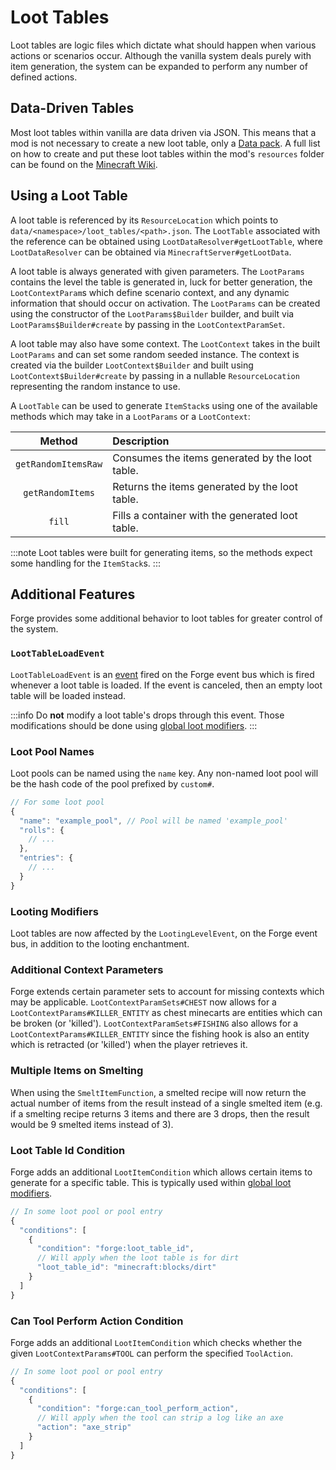 Loot Tables
===========

Loot tables are logic files which dictate what should happen when various actions or scenarios occur. Although the vanilla system deals purely with item generation, the system can be expanded to perform any number of defined actions.

Data-Driven Tables
------------------

Most loot tables within vanilla are data driven via JSON. This means that a mod is not necessary to create a new loot table, only a [Data pack][datapack]. A full list on how to create and put these loot tables within the mod's `resources` folder can be found on the [Minecraft Wiki][wiki].

Using a Loot Table
------------------

A loot table is referenced by its `ResourceLocation` which points to `data/<namespace>/loot_tables/<path>.json`. The `LootTable` associated with the reference can be obtained using `LootDataResolver#getLootTable`, where `LootDataResolver` can be obtained via `MinecraftServer#getLootData`.

A loot table is always generated with given parameters. The `LootParams` contains the level the table is generated in, luck for better generation, the `LootContextParam`s which define scenario context, and any dynamic information that should occur on activation. The `LootParams` can be created using the constructor of the `LootParams$Builder` builder, and built via `LootParams$Builder#create` by passing in the `LootContextParamSet`.

A loot table may also have some context. The `LootContext` takes in the built `LootParams` and can set some random seeded instance. The context is created via the builder `LootContext$Builder` and built using `LootContext$Builder#create` by passing in a nullable `ResourceLocation` representing the random instance to use.

A `LootTable` can be used to generate `ItemStack`s using one of the available methods which may take in a `LootParams` or a `LootContext`:

Method              | Description
:---:               | :---
`getRandomItemsRaw` | Consumes the items generated by the loot table.
`getRandomItems`    | Returns the items generated by the loot table.
`fill`              | Fills a container with the generated loot table.

:::note
Loot tables were built for generating items, so the methods expect some handling for the `ItemStack`s.
:::

Additional Features
-------------------

Forge provides some additional behavior to loot tables for greater control of the system.

### `LootTableLoadEvent`

`LootTableLoadEvent` is an [event] fired on the Forge event bus which is fired whenever a loot table is loaded. If the event is canceled, then an empty loot table will be loaded instead.

:::info
Do **not** modify a loot table's drops through this event. Those modifications should be done using [global loot modifiers][glm].
:::

### Loot Pool Names

Loot pools can be named using the `name` key. Any non-named loot pool will be the hash code of the pool prefixed by `custom#`.

```js
// For some loot pool
{
  "name": "example_pool", // Pool will be named 'example_pool'
  "rolls": {
    // ...
  },
  "entries": {
    // ...
  }
}
```

### Looting Modifiers

Loot tables are now affected by the `LootingLevelEvent`, on the Forge event bus, in addition to the looting enchantment.

### Additional Context Parameters

Forge extends certain parameter sets to account for missing contexts which may be applicable. `LootContextParamSets#CHEST` now allows for a `LootContextParams#KILLER_ENTITY` as chest minecarts are entities which can be broken (or 'killed'). `LootContextParamSets#FISHING` also allows for a `LootContextParams#KILLER_ENTITY` since the fishing hook is also an entity which is retracted (or 'killed') when the player retrieves it.

### Multiple Items on Smelting

When using the `SmeltItemFunction`, a smelted recipe will now return the actual number of items from the result instead of a single smelted item (e.g. if a smelting recipe returns 3 items and there are 3 drops, then the result would be 9 smelted items instead of 3).

### Loot Table Id Condition

Forge adds an additional `LootItemCondition` which allows certain items to generate for a specific table. This is typically used within [global loot modifiers][glm].

```js
// In some loot pool or pool entry
{
  "conditions": [
    {
      "condition": "forge:loot_table_id",
      // Will apply when the loot table is for dirt
      "loot_table_id": "minecraft:blocks/dirt"
    }
  ]
}
```

### Can Tool Perform Action Condition

Forge adds an additional `LootItemCondition` which checks whether the given `LootContextParams#TOOL` can perform the specified `ToolAction`.

```js
// In some loot pool or pool entry
{
  "conditions": [
    {
      "condition": "forge:can_tool_perform_action",
      // Will apply when the tool can strip a log like an axe
      "action": "axe_strip"
    }
  ]
}
```

[datapack]: https://minecraft.fandom.com/wiki/Data_pack
[wiki]: https://minecraft.fandom.com/wiki/Loot_table
[event]: ../../concepts/events.md#creating-an-event-handler
[glm]: ./glm.md
